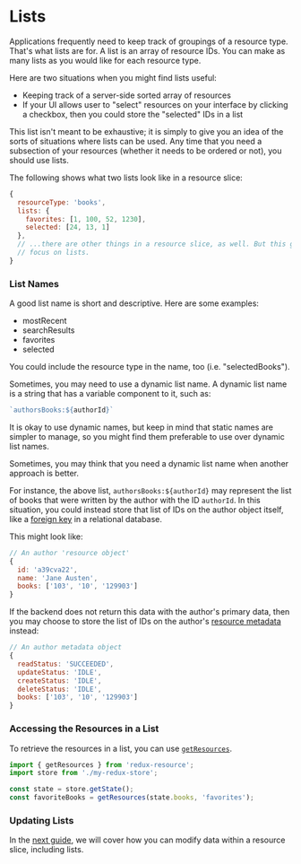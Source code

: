 # Lists

Applications frequently need to keep track of groupings of a resource type.
That's what lists are for. A list is an array of resource IDs. You can
make as many lists as you would like for each resource type.

Here are two situations when you might find lists useful:

- Keeping track of a server-side sorted array of resources
- If your UI allows user to "select" resources on your interface by clicking a
  checkbox, then you could store the "selected" IDs in a list

This list isn't meant to be exhaustive; it is simply to give you an idea of
the sorts of situations where lists can be used. Any time that you need a
subsection of your resources (whether it needs to be ordered or not), you
should use lists.

The following shows what two lists look like in a resource slice:

```js
{
  resourceType: 'books',
  lists: {
    favorites: [1, 100, 52, 1230],
    selected: [24, 13, 1]
  },
  // ...there are other things in a resource slice, as well. But this guide will
  // focus on lists.
}
```

### List Names

A good list name is short and descriptive. Here are some examples:

- mostRecent
- searchResults
- favorites
- selected

You could include the resource type in the name, too (i.e. "selectedBooks").

Sometimes, you may need to use a dynamic list name. A dynamic list name is a string that has
a variable component to it, such as:

```js
`authorsBooks:${authorId}`
```

It is okay to use dynamic names, but keep in mind that static names are simpler to manage, so
you might find them preferable to use over dynamic list names.

Sometimes, you may think that you need a dynamic list name when another approach is better.

For instance, the above list, `authorsBooks:${authorId}` may represent the list of books that
were written by the author with the ID `authorId`. In this situation, you could instead
store that list of IDs on the author object itself, like a [foreign key](https://en.wikipedia.org/wiki/Foreign_key)
in a relational database.

This might look like:

```js
// An author 'resource object'
{
  id: 'a39cva22',
  name: 'Jane Austen',
  books: ['103', '10', '129903']
}
```

If the backend does not return this data with the author's primary data, then you may choose to store
the list of IDs on the author's [resource metadata](/docs/resources/meta.md) instead:

```js
// An author metadata object
{
  readStatus: 'SUCCEEDED',
  updateStatus: 'IDLE',
  createStatus: 'IDLE',
  deleteStatus: 'IDLE',
  books: ['103', '10', '129903']
}
```

### Accessing the Resources in a List

To retrieve the resources in a list, you can use
[`getResources`](/docs/api-reference/get-resources.md).

```js
import { getResources } from 'redux-resource';
import store from './my-redux-store';

const state = store.getState();
const favoriteBooks = getResources(state.books, 'favorites');
```

### Updating Lists

In the [next guide](/docs/resources/modifying-resources.md), we will cover how you can
modify data within a resource slice, including lists.
